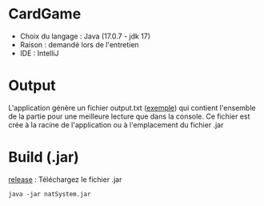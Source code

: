 # CardGame
- Choix du langage : Java (17.0.7 - jdk 17)
- Raison : demandé lors de l'entretien
- IDE : IntelliJ
# Output
L'application génère un fichier output.txt ([exemple](output.txt)) qui contient l'ensemble de la partie pour une meilleure lecture que dans la console. Ce fichier est crée à la racine de l'application ou à l'emplacement du fichier .jar
# Build (.jar)
[release](https://github.com/davidgarnier123/CardGame/releases/tag/v1) : Téléchargez le fichier .jar
```
java -jar natSystem.jar
```
